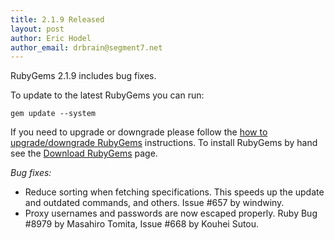 ```yaml
---
title: 2.1.9 Released
layout: post
author: Eric Hodel
author_email: drbrain@segment7.net
---
```


RubyGems 2.1.9 includes bug fixes.

To update to the latest RubyGems you can run:

    gem update --system

If you need to upgrade or downgrade please follow the [how to upgrade/downgrade
RubyGems][upgrading] instructions.  To install RubyGems by hand see the
[Download RubyGems][download] page.

_Bug fixes:_

* Reduce sorting when fetching specifications.  This speeds up the update and outdated commands, and others.  Issue #657 by windwiny.
* Proxy usernames and passwords are now escaped properly.  Ruby Bug #8979 by Masahiro Tomita, Issue #668 by Kouhei Sutou.


[download]: https://rubygems.org/pages/download
[upgrading]: http://rubygems.rubyforge.org/rubygems-update/UPGRADING_rdoc.html

